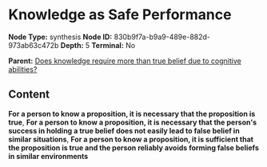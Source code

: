 # Knowledge as Safe Performance

**Node Type:** synthesis
**Node ID:** 830b9f7a-b9a9-489e-882d-973ab63c472b
**Depth:** 5
**Terminal:** No

**Parent:** [Does knowledge require more than true belief due to cognitive abilities?](does-knowledge-require-more-than-true-belief-due-to-cognitive-abilities-antithesis-68ec2704-5b92-41f8-acbe-88f3af7da2fd.md)

## Content

**For a person to know a proposition, it is necessary that the proposition is true**, **For a person to know a proposition, it is necessary that the person's success in holding a true belief does not easily lead to false belief in similar situations**, **For a person to know a proposition, it is sufficient that the proposition is true and the person reliably avoids forming false beliefs in similar environments**
